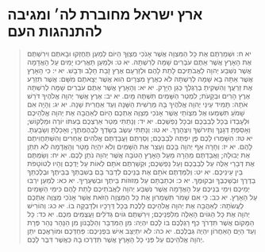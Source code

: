# ארץ ישראל מחוברת לה׳ ומגיבה להתנהגות העם

> יא ח: וּשְׁמַרְתֶּם אֶת כָּל הַמִּצְוָה אֲשֶׁר אָנֹכִי מְצַוְּךָ הַיּוֹם לְמַעַן תֶּחֶזְקוּ וּבָאתֶם וִירִשְׁתֶּם אֶת הָאָרֶץ אֲשֶׁר אַתֶּם עֹבְרִים שָׁמָּה לְרִשְׁתָּהּ.
> יא ט: וּלְמַעַן תַּאֲרִיכוּ יָמִים עַל הָאֲדָמָה אֲשֶׁר נִשְׁבַּע יְהוָה לַאֲבֹתֵיכֶם לָתֵת לָהֶם וּלְזַרְעָם אֶרֶץ זָבַת חָלָב וּדְבָשׁ.
> יא י: כִּי הָאָרֶץ אֲשֶׁר אַתָּה בָא שָׁמָּה לְרִשְׁתָּהּ לֹא כְאֶרֶץ מִצְרַיִם הִוא אֲשֶׁר יְצָאתֶם מִשָּׁם:  אֲשֶׁר תִּזְרַע אֶת זַרְעֲךָ וְהִשְׁקִיתָ בְרַגְלְךָ כְּגַן הַיָּרָק.
> יא יא: וְהָאָרֶץ אֲשֶׁר אַתֶּם עֹבְרִים שָׁמָּה לְרִשְׁתָּהּ אֶרֶץ הָרִים וּבְקָעֹת; לִמְטַר הַשָּׁמַיִם תִּשְׁתֶּה מָּיִם.
> יא יב: אֶרֶץ אֲשֶׁר יְהוָה אֱלֹהֶיךָ דֹּרֵשׁ אֹתָהּ:  תָּמִיד עֵינֵי יְהוָה אֱלֹהֶיךָ בָּהּ מֵרֵשִׁית הַשָּׁנָה וְעַד אַחֲרִית שָׁנָה.
> יא יג: וְהָיָה אִם שָׁמֹעַ תִּשְׁמְעוּ אֶל מִצְוֹתַי אֲשֶׁר אָנֹכִי מְצַוֶּה אֶתְכֶם הַיּוֹם לְאַהֲבָה אֶת יְהוָה אֱלֹהֵיכֶם וּלְעָבְדוֹ בְּכָל לְבַבְכֶם וּבְכָל נַפְשְׁכֶם.
> יא יד: וְנָתַתִּי מְטַר אַרְצְכֶם בְּעִתּוֹ יוֹרֶה וּמַלְקוֹשׁ; וְאָסַפְתָּ דְגָנֶךָ וְתִירֹשְׁךָ וְיִצְהָרֶךָ.
> יא טו: וְנָתַתִּי עֵשֶׂב בְּשָׂדְךָ לִבְהֶמְתֶּךָ; וְאָכַלְתָּ וְשָׂבָעְתָּ.
> יא טז: הִשָּׁמְרוּ לָכֶם פֶּן יִפְתֶּה לְבַבְכֶם; וְסַרְתֶּם וַעֲבַדְתֶּם אֱלֹהִים אֲחֵרִים וְהִשְׁתַּחֲוִיתֶם לָהֶם.
> יא יז: וְחָרָה אַף יְהוָה בָּכֶם וְעָצַר אֶת הַשָּׁמַיִם וְלֹא יִהְיֶה מָטָר וְהָאֲדָמָה לֹא תִתֵּן אֶת יְבוּלָהּ; וַאֲבַדְתֶּם מְהֵרָה מֵעַל הָאָרֶץ הַטֹּבָה אֲשֶׁר יְהוָה נֹתֵן לָכֶם.
> יא יח: וְשַׂמְתֶּם אֶת דְּבָרַי אֵלֶּה עַל לְבַבְכֶם וְעַל נַפְשְׁכֶם; וּקְשַׁרְתֶּם אֹתָם לְאוֹת עַל יֶדְכֶם וְהָיוּ לְטוֹטָפֹת בֵּין עֵינֵיכֶם.
> יא יט: וְלִמַּדְתֶּם אֹתָם אֶת בְּנֵיכֶם לְדַבֵּר בָּם בְּשִׁבְתְּךָ בְּבֵיתֶךָ וּבְלֶכְתְּךָ בַדֶּרֶךְ וּבְשָׁכְבְּךָ וּבְקוּמֶךָ.
> יא כ: וּכְתַבְתָּם עַל מְזוּזוֹת בֵּיתֶךָ וּבִשְׁעָרֶיךָ.
> יא כא: לְמַעַן יִרְבּוּ יְמֵיכֶם וִימֵי בְנֵיכֶם עַל הָאֲדָמָה אֲשֶׁר נִשְׁבַּע יְהוָה לַאֲבֹתֵיכֶם לָתֵת לָהֶם כִּימֵי הַשָּׁמַיִם עַל הָאָרֶץ.
> יא כב: כִּי אִם שָׁמֹר תִּשְׁמְרוּן אֶת כָּל הַמִּצְוָה הַזֹּאת אֲשֶׁר אָנֹכִי מְצַוֶּה אֶתְכֶם לַעֲשֹׂתָהּ:  לְאַהֲבָה אֶת יְהוָה אֱלֹהֵיכֶם לָלֶכֶת בְּכָל דְּרָכָיו וּלְדָבְקָה בוֹ.
> יא כג: וְהוֹרִישׁ יְהוָה אֶת כָּל הַגּוֹיִם הָאֵלֶּה מִלִּפְנֵיכֶם; וִירִשְׁתֶּם גּוֹיִם גְּדֹלִים וַעֲצֻמִים מִכֶּם.
> יא כד: כָּל הַמָּקוֹם אֲשֶׁר תִּדְרֹךְ כַּף רַגְלְכֶם בּוֹ לָכֶם יִהְיֶה:  מִן הַמִּדְבָּר וְהַלְּבָנוֹן מִן הַנָּהָר נְהַר פְּרָת וְעַד הַיָּם הָאַחֲרוֹן יִהְיֶה גְּבֻלְכֶם.
> יא כה: לֹא יִתְיַצֵּב אִישׁ בִּפְנֵיכֶם:  פַּחְדְּכֶם וּמוֹרַאֲכֶם יִתֵּן יְהוָה אֱלֹהֵיכֶם עַל פְּנֵי כָל הָאָרֶץ אֲשֶׁר תִּדְרְכוּ בָהּ כַּאֲשֶׁר דִּבֶּר לָכֶם.
 

